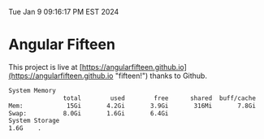 Tue Jan  9 09:16:17 PM EST 2024

# Angular Fifteen


This project is live at [https://angularfifteen.github.io](https://angularfifteen.github.io "fifteen!") thanks to Github.

```bash
System Memory
               total        used        free      shared  buff/cache   available
Mem:            15Gi       4.2Gi       3.9Gi       316Mi       7.8Gi        11Gi
Swap:          8.0Gi       1.6Gi       6.4Gi
System Storage
1.6G	.
